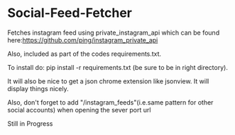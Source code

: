 # Social-Feed-Fetcher
Fetches instagram feed using private_instagram_api which can be found here:https://github.com/ping/instagram_private_api

Also, included as part of the codes requirements.txt. 

To install do: pip install -r requirements.txt (be sure to be in right directory).

It will also be nice to get a json chrome extension like jsonview. It will display things nicely.

Also, don't forget to add "/instagram_feeds"(i.e.same pattern for other social accounts) when opening the sever port url

Still in Progress
